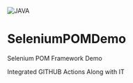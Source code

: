 ![JAVA](https://img.shields.io/badge/language-java-critical?style=flat-square)
# SeleniumPOMDemo
Selenium POM Framework Demo 

Integrated GITHUB Actions Along with IT
